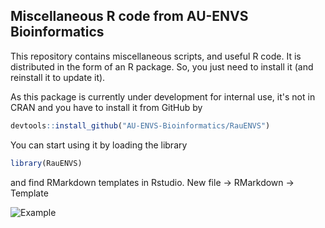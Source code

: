 ## Miscellaneous R code from AU-ENVS Bioinformatics

This repository contains miscellaneous scripts, and useful R code. It is distributed in the form of an R package. So, you just need to install it (and reinstall it to update it). 

As this package is currently under development for internal use, it's not in CRAN and you have to install it from GitHub by

```r
devtools::install_github("AU-ENVS-Bioinformatics/RauENVS")
```

You can start using it by loading the library

```r
library(RauENVS)
```

and find RMarkdown templates in Rstudio. New file -> RMarkdown -> Template

![Example](https://rstudio.github.io/rstudio-extensions/resources/rmarkdown_templates/images/new_r_markdown.png)
